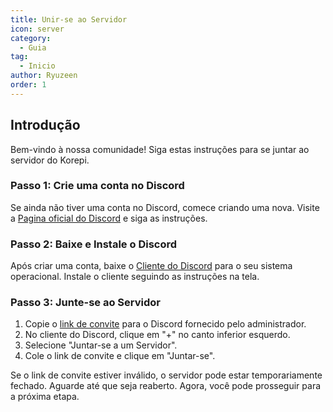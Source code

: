 ```yaml
---
title: Unir-se ao Servidor
icon: server
category:
  - Guia
tag:
  - Inicio
author: Ryuzeen
order: 1
---
```


## Introdução

Bem-vindo à nossa comunidade! Siga estas instruções para se juntar ao servidor do Korepi.

### Passo 1: Crie uma conta no Discord

Se ainda não tiver uma conta no Discord, comece criando uma nova. Visite a [Pagina oficial do Discord](https://discord.com/) e siga as instruções.

### Passo 2: Baixe e Instale o Discord

Após criar uma conta, baixe o [Cliente do Discord](https://discord.com/download) para o seu sistema operacional. Instale o cliente seguindo as instruções na tela.

### Passo 3: Junte-se ao Servidor

1. Copie o [link de convite](https://discord.gg/cottonbuds) para o Discord fornecido pelo administrador.
2. No cliente do Discord, clique em "+" no canto inferior esquerdo.
3. Selecione "Juntar-se a um Servidor".
4. Cole o link de convite e clique em "Juntar-se".

Se o link de convite estiver inválido, o servidor pode estar temporariamente fechado. Aguarde até que seja reaberto. Agora, você pode prosseguir para a próxima etapa.
